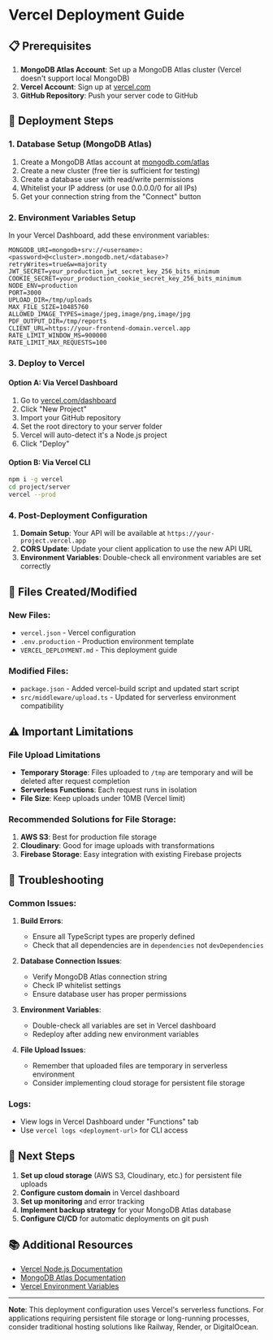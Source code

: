 # Vercel Deployment Guide

## 📋 Prerequisites

1. **MongoDB Atlas Account**: Set up a MongoDB Atlas cluster (Vercel doesn't support local MongoDB)
2. **Vercel Account**: Sign up at [vercel.com](https://vercel.com)
3. **GitHub Repository**: Push your server code to GitHub

## 🚀 Deployment Steps

### 1. Database Setup (MongoDB Atlas)

1. Create a MongoDB Atlas account at [mongodb.com/atlas](https://mongodb.com/atlas)
2. Create a new cluster (free tier is sufficient for testing)
3. Create a database user with read/write permissions
4. Whitelist your IP address (or use 0.0.0.0/0 for all IPs)
5. Get your connection string from the "Connect" button

### 2. Environment Variables Setup

In your Vercel Dashboard, add these environment variables:

```
MONGODB_URI=mongodb+srv://<username>:<password>@<cluster>.mongodb.net/<database>?retryWrites=true&w=majority
JWT_SECRET=your_production_jwt_secret_key_256_bits_minimum
COOKIE_SECRET=your_production_cookie_secret_key_256_bits_minimum
NODE_ENV=production
PORT=3000
UPLOAD_DIR=/tmp/uploads
MAX_FILE_SIZE=10485760
ALLOWED_IMAGE_TYPES=image/jpeg,image/png,image/jpg
PDF_OUTPUT_DIR=/tmp/reports
CLIENT_URL=https://your-frontend-domain.vercel.app
RATE_LIMIT_WINDOW_MS=900000
RATE_LIMIT_MAX_REQUESTS=100
```

### 3. Deploy to Vercel

#### Option A: Via Vercel Dashboard
1. Go to [vercel.com/dashboard](https://vercel.com/dashboard)
2. Click "New Project"
3. Import your GitHub repository
4. Set the root directory to your server folder
5. Vercel will auto-detect it's a Node.js project
6. Click "Deploy"

#### Option B: Via Vercel CLI
```bash
npm i -g vercel
cd project/server
vercel --prod
```

### 4. Post-Deployment Configuration

1. **Domain Setup**: Your API will be available at `https://your-project.vercel.app`
2. **CORS Update**: Update your client application to use the new API URL
3. **Environment Variables**: Double-check all environment variables are set correctly

## 📁 Files Created/Modified

### New Files:
- `vercel.json` - Vercel configuration
- `.env.production` - Production environment template
- `VERCEL_DEPLOYMENT.md` - This deployment guide

### Modified Files:
- `package.json` - Added vercel-build script and updated start script
- `src/middleware/upload.ts` - Updated for serverless environment compatibility

## ⚠️ Important Limitations

### File Upload Limitations
- **Temporary Storage**: Files uploaded to `/tmp` are temporary and will be deleted after request completion
- **Serverless Functions**: Each request runs in isolation
- **File Size**: Keep uploads under 10MB (Vercel limit)

### Recommended Solutions for File Storage:
1. **AWS S3**: Best for production file storage
2. **Cloudinary**: Good for image uploads with transformations
3. **Firebase Storage**: Easy integration with existing Firebase projects

## 🔧 Troubleshooting

### Common Issues:

1. **Build Errors**:
   - Ensure all TypeScript types are properly defined
   - Check that all dependencies are in `dependencies` not `devDependencies`

2. **Database Connection Issues**:
   - Verify MongoDB Atlas connection string
   - Check IP whitelist settings
   - Ensure database user has proper permissions

3. **Environment Variables**:
   - Double-check all variables are set in Vercel dashboard
   - Redeploy after adding new environment variables

4. **File Upload Issues**:
   - Remember that uploaded files are temporary in serverless environment
   - Consider implementing cloud storage for persistent file storage

### Logs:
- View logs in Vercel Dashboard under "Functions" tab
- Use `vercel logs <deployment-url>` for CLI access

## 🚀 Next Steps

1. **Set up cloud storage** (AWS S3, Cloudinary, etc.) for persistent file uploads
2. **Configure custom domain** in Vercel dashboard
3. **Set up monitoring** and error tracking
4. **Implement backup strategy** for your MongoDB Atlas database
5. **Configure CI/CD** for automatic deployments on git push

## 📚 Additional Resources

- [Vercel Node.js Documentation](https://vercel.com/docs/concepts/functions/serverless-functions/runtimes/node-js)
- [MongoDB Atlas Documentation](https://docs.atlas.mongodb.com/)
- [Vercel Environment Variables](https://vercel.com/docs/concepts/projects/environment-variables)

---

**Note**: This deployment configuration uses Vercel's serverless functions. For applications requiring persistent file storage or long-running processes, consider traditional hosting solutions like Railway, Render, or DigitalOcean.